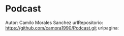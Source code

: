 # Podcast
Autor: Camilo Morales Sanchez
urlRepositorio: https://github.com/camora1990/Podcast.git
urlpagina: